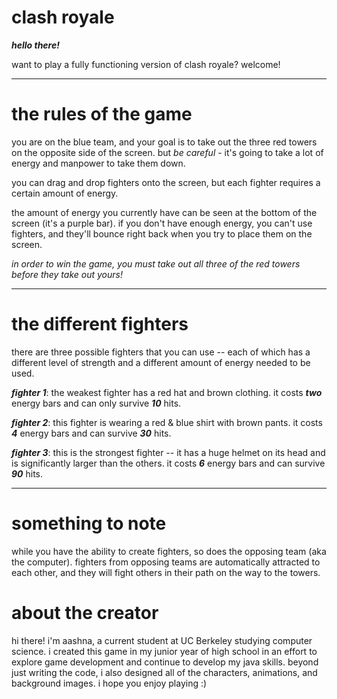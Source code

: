 # clash royale

***hello there!*** 

want to play a fully functioning version of clash royale? welcome!

---

# the rules of the game

you are on the blue team, and your goal is to take out the three red towers on the opposite side of the screen. but *be careful* - it's going to take a lot of energy
and manpower to take them down. 

you can drag and drop fighters onto the screen, but each fighter requires a certain amount of energy. 

the amount of energy you currently have can be seen at the bottom of the screen (it's a purple bar). if you don't have enough energy, you can't use fighters,
and they'll bounce right back when you try to place them on the screen. 

*in order to win the game, you must take out all three of the red towers before they take out yours!*

---

# the different fighters

there are three possible fighters that you can use -- each of which has a different level of strength and a different amount of energy needed to be used. 

***fighter 1***: the weakest fighter has a red hat and brown clothing. it costs ***two*** energy bars and can only survive ***10*** hits. 

***fighter 2***: this fighter is wearing a red & blue shirt with brown pants. it costs ***4*** energy bars and can survive ***30*** hits. 

***fighter 3***: this is the strongest fighter -- it has a huge helmet on its head and is significantly larger than the others. it costs ***6*** energy bars and 
can survive ***90*** hits. 

---

# something to note

while you have the ability to create fighters, so does the opposing team (aka the computer). fighters from opposing teams are automatically attracted to each other,
and they will fight others in their path on the way to the towers.

# about the creator

hi there! i'm aashna, a current student at UC Berkeley studying computer science. i created this game in my junior year of high school in an effort to explore 
game development and continue to develop my java skills. beyond just writing the code, i also designed all of the characters, animations, and background images. 
i hope you enjoy playing :)
